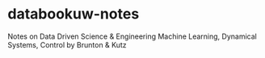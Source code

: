 # databookuw-notes
Notes on Data Driven Science &amp; Engineering Machine Learning, Dynamical Systems, Control by Brunton &amp; Kutz
